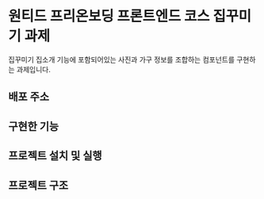 # 원티드 프리온보딩 프론트엔드 코스 집꾸미기 과제

집꾸미기 집소개 기능에 포함되어있는 사진과 가구 정보를 조합하는 컴포넌트를 구현하는 과제입니다.

## 배포 주소

## 구현한 기능

## 프로젝트 설치 및 실행

## 프로젝트 구조
